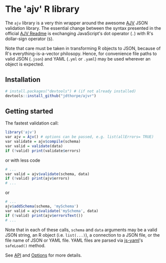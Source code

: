 # The 'ajv' R library

The `ajv` library is a very thin wrapper around the awesome
[AJV](http://epoberezkin.github.io/ajv/) JSON validation library.  The
essential change between the syntax presented in the official [AJV
Readme](https://github.com/epoberezkin/ajv) is exchanging JavaScript's dot
operator (`.`) with R's dollar-sign operator (`$`).

Note that care must be taken in transforming R objects to JSON, because of
R's everything-is-a-vector philosopy. Hence, for convenience file paths to
valid JSON (`.json`) and YAML (`.yml` or `.yaml`)  may be used wherever an
object is expected.

## Installation

```R
# install.packages("devtools") # (if not already installed)
devtools::install_github("jdthorpe/ajvr")
```

## Getting started

The fastest validation call:

```R
library('ajv')
var ajv = Ajv() # options can be passed, e.g. list(allErrors= TRUE)
var validate = ajv$compile(schema)
var valid = validate(data)
if (!valid) print(validate$errors)
```

or with less code

```R
# ...
var valid = ajv$validate(schema, data)
if (!valid) print(ajv$errors)
# ...
```

or

```R
# ...
ajv$addSchema(schema, 'mySchema')
var valid = ajv$validate('mySchema', data)
if (!valid) print(ajv$errorsText())
# ...
```

Note that in each of these calls, `schema` and `data` arguments may be a
valid JSON string, an R object (i.e. `list(...)`), a connection to a JSON
file, or the file name of JSON or YAML file.  YAML files are parsed via
[js-yaml](https://www.npmjs.com/package/js-yaml)'s `safeLoad()` method.

See [API](https://github.com/epoberezkin/ajv#api) and
[Options](https://github.com/epoberezkin/ajv#options) for more details.

